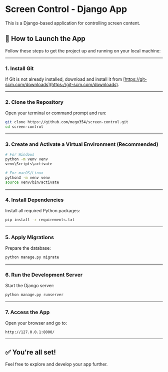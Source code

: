 # Screen Control - Django App

This is a Django-based application for controlling screen content.

## 🚀 How to Launch the App

Follow these steps to get the project up and running on your local machine:

---

### 1. Install Git

If Git is not already installed, download and install it from [https://git-scm.com/downloads](https://git-scm.com/downloads).

---

### 2. Clone the Repository

Open your terminal or command prompt and run:

```bash
git clone https://github.com/mego354/screen-control.git
cd screen-control
```

---

### 3. Create and Activate a Virtual Environment (Recommended)

```bash
# For Windows
python -m venv venv
venv\Scripts\activate

# For macOS/Linux
python3 -m venv venv
source venv/bin/activate
```

---

### 4. Install Dependencies

Install all required Python packages:

```bash
pip install -r requirements.txt
```

---

### 5. Apply Migrations

Prepare the database:

```bash
python manage.py migrate
```

---

### 6. Run the Development Server

Start the Django server:

```bash
python manage.py runserver
```

---

### 7. Access the App

Open your browser and go to:

```
http://127.0.0.1:8000/
```

---

## ✅ You're all set!

Feel free to explore and develop your app further.
